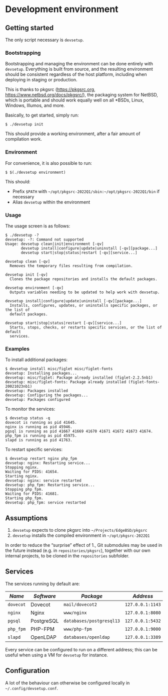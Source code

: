 # Development environment

## Getting started

The only script necessary is `devsetup`.

### Bootstrapping

Bootstrapping and managing the environment can be done entirely with `devsetup`.
Everything is built from source, and the resulting environment should be
consistent regardless of the host platform, including when deploying in staging
or production.

This is thanks to pkgsrc (https://pkgsrc.org,
https://www.netbsd.org/docs/pkgsrc/), the packaging system for NetBSD, which is
portable and should work equally well on all \*BSDs, Linux, Windows, Illumos,
and more.

Basically, to get started, simply run:

```shell-session
$ ./devsetup init
```

This should provide a working environment, after a fair amount of compilation
work.

### Environment

For convenience, it is also possible to run:

```shell-session
$ $(./devsetup environment)
```
    
This should:

* Prefix `$PATH` with `~/opt/pkgsrc-2022Q1/sbin:~/opt/pkgsrc-2022Q1/bin` if
  necessary
* Alias `devsetup` within the environment

### Usage

The usage screen is as follows:

```shell-session
$ ./devsetup -?
devsetup: -?: Command not supported
Usage: devsetup clean|init|environment [-qv]
       devsetup install|configure|update|uninstall [-qv][package...]
       devsetup start|stop|status|restart [-qv][service...]

devsetup clean [-qv]
  Removes the temporary files resulting from compilation.

devsetup init [-qv]
  Clones the package repositories and installs the default packages.

devsetup environment [-qv]
  Outputs variables needing to be updated to help work with devsetup.

devsetup install|configure|update|uninstall [-qv][package...]
  Installs, configures, updates, or uninstalls specific packages, or the list of
  default packages.

devsetup start|stop|status|restart [-qv][service...]
  Starts, stops, checks, or restarts specific services, or the list of default
  services.
```

### Examples

To install additional packages:

```shell-session
$ devsetup install misc/figlet misc/figlet-fonts
devsetup: Installing packages...
devsetup: misc/figlet: Package already installed (figlet-2.2.5nb1)
devsetup: misc/figlet-fonts: Package already installed (figlet-fonts-20021023nb1)
devsetup: Packages installed
devsetup: Configuring the packages...
devsetup: Packages configured
```

To monitor the services:

```shell-session
$ devsetup status -q
dovecot is running as pid 41645.
nginx is running as pid 45946.
pgsql is running as pid 41667 41669 41670 41671 41672 41673 41674.
php_fpm is running as pid 45975.
slapd is running as pid 41763.
```

To restart specific services:

```shell-session
$ devsetup restart nginx php_fpm
devsetup: nginx: Restarting service...
Stopping nginx.
Waiting for PIDS: 41654.
Starting nginx.
devsetup: nginx: service restarted
devsetup: php_fpm: Restarting service...
Stopping php_fpm.
Waiting for PIDS: 41681.
Starting php_fpm.
devsetup: php_fpm: service restarted
```

## Assumptions

1. `devsetup` expects to clone pkgsrc into `~/Projects/EdgeBSD/pkgsrc`
2. `devsetup` installs the compiled environment in `~/opt/pkgsrc-2022Q1`

In order to reduce the “surprise” effect of 1., Git submodules may be used in
the future instead (e.g. in `repositories/pkgsrc`), together with our own
internal projects, to be cloned in the `repositories` subfolder.

## Services

The services running by default are:

| *Name*    | *Software* | *Package*                | *Address*        | *Comments*                                           |
| --------- | ---------- | ------------------------ | ---------------- | ---------------------------------------------------- |
| `dovecot` | Dovecot    | `mail/dovecot2`          | `127.0.0.1:1143` | [webmail](http://127.0.0.1:8080/webmail)             |
| `nginx`   | Nginx      | `www/nginx`              | `127.0.0.1:8080` | [default page](http://127.0.0.1:8080)                |
| `pgsql`   | PostgreSQL | `databases/postgresql13` | `127.0.0.1:5432` | [administration](http://127.0.0.1:8080/phppgadmin)   |
| `php_fpm` | PHP-FPM    | `www/php-fpm`            | `127.0.0.1:9000` | Fast CGI                                             |
| `slapd`   | OpenLDAP   | `databases/openldap`     | `127.0.0.1:3389` | [administration](http://127.0.0.1:8080/phpldapadmin) |

Every service can be configured to run on a different address; this can be
useful when using a VM for `devsetup` for instance.

## Configuration

A lot of the behaviour can otherwise be configured locally in
`~/.config/devsetup.conf`.
